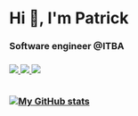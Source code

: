 <h1>Hi 👋, I'm Patrick</h1>
<h3>Software engineer @ITBA<h3>

<div >
    <a href="https://komarev.com/ghpvc/?username=patrickmdey&color=blue">
    <img src="https://komarev.com/ghpvc/?username=patrickmdey&color=blue"/>
    <a href="https://www.linkedin.com/in/patrickmdey/">
        <img src="https://img.shields.io/badge/-patrickmdey-blue?style=flat-square&logo=Linkedin&logoColor=white&link=https://www.linkedin.com/in/patrickmdey/"/>
    </a>
    <a href="mailto: patrickmdey@hotmail.com">
        <img src="https://img.shields.io/badge/-patrickmdey@hotmail.com-blue?style=flat-square&logo=Microsoft&logoColor=white"/>
    </a>
</div>
<br>

[![My GitHub stats](https://github-readme-stats.vercel.app/api/top-langs/?username=patrickmdey&hide_progress=true&langs_count=8&hide=assembly&#gh-dark-mode-only)](https://github.com/patrickmdey/github-readme-stats#gh-dark-mode-only)
